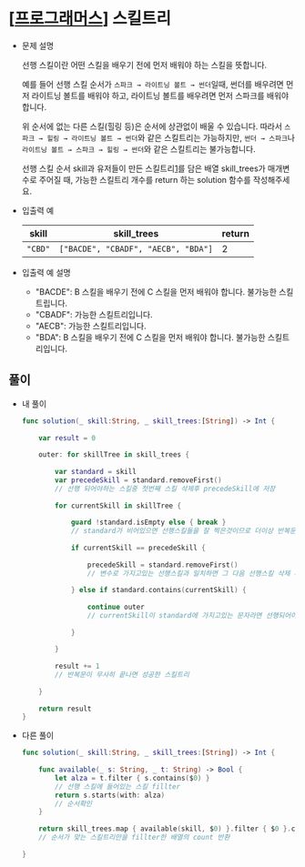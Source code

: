 # [[프로그래머스](https://programmers.co.kr/learn/courses/30/lessons/49993#fnref1)] 스킬트리

- 문제 설명

  선행 스킬이란 어떤 스킬을 배우기 전에 먼저 배워야 하는 스킬을 뜻합니다.

  예를 들어 선행 스킬 순서가 `스파크 → 라이트닝 볼트 → 썬더`일때, 썬더를 배우려면 먼저 라이트닝 볼트를 배워야 하고, 라이트닝 볼트를 배우려면 먼저 스파크를 배워야 합니다.

  위 순서에 없는 다른 스킬(힐링 등)은 순서에 상관없이 배울 수 있습니다. 따라서 `스파크 → 힐링 → 라이트닝 볼트 → 썬더`와 같은 스킬트리는 가능하지만, `썬더 → 스파크`나 `라이트닝 볼트 → 스파크 → 힐링 → 썬더`와 같은 스킬트리는 불가능합니다.

  선행 스킬 순서 skill과 유저들이 만든 스킬트리[1](https://programmers.co.kr/learn/courses/30/lessons/49993#fn1)를 담은 배열 skill_trees가 매개변수로 주어질 때, 가능한 스킬트리 개수를 return 하는 solution 함수를 작성해주세요.

- 입출력 예

  | skill   | skill_trees                         | return |
  | ------- | ----------------------------------- | ------ |
  | `"CBD"` | `["BACDE", "CBADF", "AECB", "BDA"]` | 2      |

- 입출력 예 설명

  - "BACDE": B 스킬을 배우기 전에 C 스킬을 먼저 배워야 합니다. 불가능한 스킬트립니다.
  - "CBADF": 가능한 스킬트리입니다.
  - "AECB": 가능한 스킬트리입니다.
  - "BDA": B 스킬을 배우기 전에 C 스킬을 먼저 배워야 합니다. 불가능한 스킬트리입니다.



## 풀이

- 내 풀이

  ```swift
  func solution(_ skill:String, _ skill_trees:[String]) -> Int {
      
      var result = 0
      
      outer: for skillTree in skill_trees {
          
          var standard = skill
          var precedeSkill = standard.removeFirst()
          // 선행 되어야하는 스킬중 첫번째 스킬 삭제후 precedeSkill에 저장
          
          for currentSkill in skillTree {
              
              guard !standard.isEmpty else { break }
              // standard가 비어있으면 선행스킬들을 잘 찍은것이므로 더이상 반복문을 돌릴 필요가 없음
              
              if currentSkill == precedeSkill {
                  
                  precedeSkill = standard.removeFirst()
                  // 변수로 가지고있는 선행스킬과 일치하면 그 다음 선행스킬 삭제 후 precedeSkill에 저장
                  
              } else if standard.contains(currentSkill) {
                  
                  continue outer
                  // currentSkill이 standard에 가지고있는 문자라면 선행되어야하는 스킬보다 먼저 나온것이기때문에 실패한 스킬트리
                  
              }
              
          }
          
          result += 1
          // 반복문이 무사히 끝나면 성공한 스킬트리
          
      }
      
      return result
  }
  ```

- 다른 풀이

  ```swift
  func solution(_ skill:String, _ skill_trees:[String]) -> Int {
      
      func available(_ s: String, _ t: String) -> Bool {
          let alza = t.filter { s.contains($0) }
          // 선행 스킬에 들어있는 스킬 fillter
          return s.starts(with: alza)
          // 순서확인
      }
      
      return skill_trees.map { available(skill, $0) }.filter { $0 }.count
      // 순서가 맞는 스킬트리만을 fillter한 배열의 count 반환
      
  }
  ```

  

